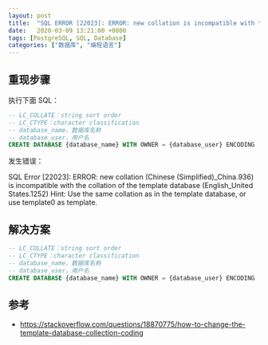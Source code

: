 ```yaml
---
layout: post
title:  "SQL ERROR [22023]: ERROR: new collation is incompatible with the collation of the template database (English_United States.1252)"
date:   2020-03-09 13:21:00 +0800
tags: [PostgreSQL, SQL, Database]
categories: ["数据库", "编程语言"]
---
```


## 重现步骤

执行下面 SQL：

```sql
-- LC_COLLATE：string sort order
-- LC_CTYPE：character classification
-- database_name，数据库名称
-- database_user，用户名
CREATE DATABASE {database_name} WITH OWNER = {database_user} ENCODING 'UTF8' LC_COLLATE = 'Chinese (Simplified)_China.936' LC_CTYPE = 'Chinese (Simplified)_China.936';
```

发生错误：

SQL Error [22023]: ERROR: new collation (Chinese (Simplified)_China.936) is incompatible with the collation of the template database (English_United States.1252)
  Hint: Use the same collation as in the template database, or use template0 as template.

## 解决方案

```sql
-- LC_COLLATE：string sort order
-- LC_CTYPE：character classification
-- database_name，数据库名称
-- database_user，用户名
CREATE DATABASE {database_name} WITH OWNER = {database_user} ENCODING 'UTF8' LC_COLLATE = 'Chinese (Simplified)_China.936' LC_CTYPE = 'Chinese (Simplified)_China.936' TEMPLATE template0;
```

## 参考

- <https://stackoverflow.com/questions/18870775/how-to-change-the-template-database-collection-coding>
